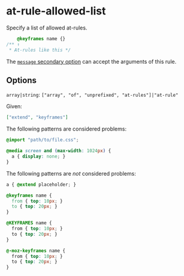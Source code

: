 # at-rule-allowed-list

Specify a list of allowed at-rules.

<!-- prettier-ignore -->
```css
    @keyframes name {}
/** ↑
 * At-rules like this */
```

The [`message` secondary option](https://github.com/stylelint/stylelint/tree/15.9.0/docs/user-guide/configure.md#message) can accept the arguments of this rule.

## Options

`array|string`: `["array", "of", "unprefixed", "at-rules"]|"at-rule"`

Given:

```json
["extend", "keyframes"]
```

The following patterns are considered problems:

<!-- prettier-ignore -->
```css
@import "path/to/file.css";
```

<!-- prettier-ignore -->
```css
@media screen and (max-width: 1024px) {
  a { display: none; }
}
```

The following patterns are _not_ considered problems:

<!-- prettier-ignore -->
```css
a { @extend placeholder; }
```

<!-- prettier-ignore -->
```css
@keyframes name {
  from { top: 10px; }
  to { top: 20px; }
}
```

<!-- prettier-ignore -->
```css
@KEYFRAMES name {
  from { top: 10px; }
  to { top: 20px; }
}
```

<!-- prettier-ignore -->
```css
@-moz-keyframes name {
  from { top: 10px; }
  to { top: 20px; }
}
```
